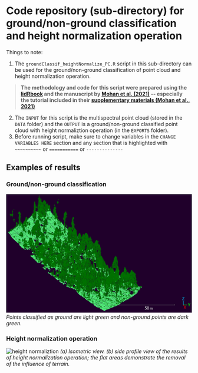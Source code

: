 # Code repository (sub-directory) for ground/non-ground classification and height normalization operation

Things to note:
1. The `groundClassif_heightNormalize_PC.R` script in this sub-directory can be used for the ground/non-ground classification of point cloud and height normalization operation.

> **The methodology and code for this script were prepared using the [lidRbook](https://r-lidar.github.io/lidRbook/chm.html) and the manuscript by [Mohan et al. (2021)](https://www.degruyter.com/document/doi/10.1515/geo-2020-0290/html?lang=en) -- especially the tutorial included in their [supplementary materials (Mohan et al., 2021)](https://www.degruyter.com/document/doi/10.1515/geo-2020-0290/downloadAsset/suppl/geo-2020-0290_sm.pdf)**

2. The `INPUT` for this script is the multispectral point cloud (stored in the `DATA` folder) and the `OUTPUT` is a ground/non-ground classified point cloud with height normaliztion operation  (in the `EXPORTS` folder). 
3. Before running script, make sure to change variables in the `CHANGE VARIABLES HERE` section and any section that is highlighted with `~~~~~~~~~~` or `===========` or `--------------` 

## Examples of results

### Ground/non-ground classification

![ground non-ground classification](../../docs/ground_nonGround_Classif.png)
*Points classified as ground are light green and non-ground points are dark green.*

### Height normalization operation

![height normaliztion](../../docs/heightNorm_IsoSideProfile.png)
*(a) Isometric view. (b) side profile view of the results of height normalization operation; the flat areas demonstrate the removal of the influence of terrain.* 




